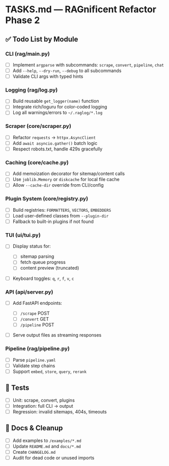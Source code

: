 # TASKS.md — RAGnificent Refactor Phase 2

## ✅ Todo List by Module

### CLI (rag/main.py)

* [ ] Implement `argparse` with subcommands: `scrape`, `convert`, `pipeline`, `chat`
* [ ] Add `--help`, `--dry-run`, `--debug` to all subcommands
* [ ] Validate CLI args with typed hints

### Logging (rag/log.py)

* [ ] Build reusable `get_logger(name)` function
* [ ] Integrate rich/loguru for color-coded logging
* [ ] Log all warnings/errors to `~/.raglog/*.log`

### Scraper (core/scraper.py)

* [ ] Refactor `requests` → `httpx.AsyncClient`
* [ ] Add `await asyncio.gather()` batch logic
* [ ] Respect robots.txt, handle 429s gracefully

### Caching (core/cache.py)

* [ ] Add memoization decorator for sitemap/content calls
* [ ] Use `joblib.Memory` or `diskcache` for local file cache
* [ ] Allow `--cache-dir` override from CLI/config

### Plugin System (core/registry.py)

* [ ] Build registries: `FORMATTERS`, `VECTORS`, `EMBEDDERS`
* [ ] Load user-defined classes from `--plugin-dir`
* [ ] Fallback to built-in plugins if not found

### TUI (ui/tui.py)

* [ ] Display status for:

  * [ ] sitemap parsing
  * [ ] fetch queue progress
  * [ ] content preview (truncated)
* [ ] Keyboard toggles: `q`, `r`, `f`, `v`, `c`

### API (api/server.py)

* [ ] Add FastAPI endpoints:

  * [ ] `/scrape` POST
  * [ ] `/convert` GET
  * [ ] `/pipeline` POST
* [ ] Serve output files as streaming responses

### Pipeline (rag/pipeline.py)

* [ ] Parse `pipeline.yaml`
* [ ] Validate step chains
* [ ] Support `embed`, `store`, `query`, `rerank`

## 🧪 Tests

* [ ] Unit: scrape, convert, plugins
* [ ] Integration: full CLI → output
* [ ] Regression: invalid sitemaps, 404s, timeouts

## 🧼 Docs & Cleanup

* [ ] Add examples to `/examples/*.md`
* [ ] Update `README.md` and `docs/*.md`
* [ ] Create `CHANGELOG.md`
* [ ] Audit for dead code or unused imports
